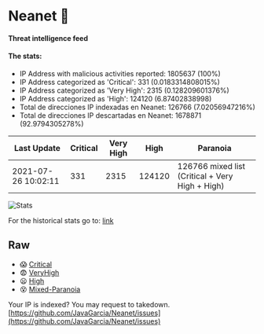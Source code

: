 # Neanet :hocho:
#### Threat intelligence feed
#### The stats:

- IP Address with malicious activities reported: 1805637 (100%)
- IP Address categorized as 'Critical':  331 (0.0183314808015%)
- IP Address categorized as 'Very High':  2315 (0.128209601376%)
- IP Address categorized as 'High':  124120 (6.87402838998)
- Total de direcciones IP indexadas en Neanet:  126766 (7.02056947216%)
- Total de direcciones IP descartadas en Neanet:  1678871 (92.9794305278%)

| Last Update | Critical | Very High | High | Paranoia |
| --- | --- | --- | --- | --- |
| 2021-07-26 10:02:11 | 331 | 2315 | 124120 | 126766 mixed list (Critical + Very High + High)|

![Stats](https://docs.google.com/spreadsheets/d/e/2PACX-1vSnaNMIXVabIpDJjufMlzH7poXnshF3mgd8Is1g9ytUEzVsP5my4Trn8f-xkoLLQ38xpL3HtmUexLo6/pubchart?oid=501124687&format=image)

For the historical stats go to: [link](/stats.csv)
## Raw
- :scream: [Critical](https://raw.githubusercontent.com/JavaGarcia/Neanet/master/blacklists/neanet_critical.txt)
- :fearful: [VeryHigh](https://raw.githubusercontent.com/JavaGarcia/Neanet/master/blacklists/neanet_veryHigh.txtt)
- :frowning: [High](https://raw.githubusercontent.com/JavaGarcia/Neanet/master/blacklists/neanet_high.txt)
- :dizzy_face: [Mixed-Paranoia](https://raw.githubusercontent.com/JavaGarcia/Neanet/master/blacklists/neanet_all.txt)


Your IP is indexed? You may request to takedown. [https://github.com/JavaGarcia/Neanet/issues](https://github.com/JavaGarcia/Neanet/issues)












































































































































































































































































































































































































































































































































































































































































































































































































































































































































































































































































































































































































































































































































































































































































































































































































































































































































































































































































































































































































































































































































































































































































































































































































































































































































































































































































































































































































































































































































































































































































































































































































































































































































































































































































































































































































































































































































































































































































































































































































































































































































































































































































































































































































































































































































































































































































































































































































































































































































































































































































































































































































































































































































































































































































































































































































































































































































































































































































































































































































































































































































































































































































































































































































































































































































































































































































































































































































































































































































































































































































































































































































































































































































































































































































































































































































































































































































































































































































































































































































